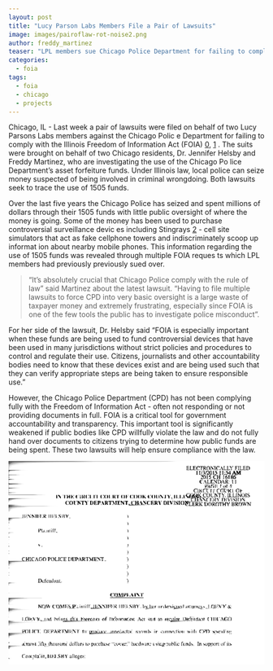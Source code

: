 ```yaml
---
layout: post 
title: "Lucy Parson Labs Members File a Pair of Lawsuits"
image: images/pairoflaw-rot-noise2.png
author: freddy_martinez
teaser: "LPL members sue Chicago Police Department for failing to comply with FOIA."
categories:
  - foia
tags:
  - foia
  - chicago
  - projects
---
```




Chicago, IL - Last week a pair of lawsuits were filed on behalf of two Lucy Parsons Labs members against the Chicago Polic
e Department for failing to comply with the Illinois Freedom of Information Act (FOIA) [0], [1] . The suits were brought on
 behalf of two Chicago residents, Dr. Jennifer Helsby and Freddy Martinez, who are investigating the use of the Chicago Po
lice Department’s asset forfeiture funds. Under Illinois law, local police can seize money suspected of being involved in 
criminal wrongdoing. Both lawsuits seek to trace the use of 1505 funds.

Over the last five years the Chicago Police has seized and spent millions of dollars through their 1505 funds with little 
public oversight of where the money is going. Some of the money has been used to purchase controversial surveillance devic
es including Stingrays [2] - cell site simulators that act as fake cellphone towers and indiscriminately scoop up informat
ion about nearby mobile phones. This information regarding the use of 1505 funds was revealed through multiple FOIA reques
ts which LPL members had previously previously sued over.


>“It’s absolutely crucial that Chicago Police comply with the rule of law” said Martinez about the latest lawsuit. “Having to file multiple lawsuits to force CPD into very basic oversight is a large waste of taxpayer money and extremely frustrating, especially since FOIA is one of the few tools the public has to investigate police misconduct”.  

For her side of the lawsuit, Dr. Helsby said “FOIA is especially important when these funds are being used to fund controversial devices that have been used in many jurisdictions without strict policies and procedures to control and regulate their use. Citizens, journalists and other accountability bodies need to know that these devices exist and are being used such that they can verify appropriate steps are being taken to ensure responsible use.”

However, the Chicago Police Department (CPD) has not been complying fully with the Freedom of Information Act - often not responding or not providing documents in full. FOIA is a critical tool for government accountability and transparency. This important tool is significantly weakened if public bodies like CPD willfully violate the law and do not fully hand over documents to citizens trying to determine how public funds are being spent. These two lawsuits will help ensure compliance with the law. 

![letters](/images/pairoflaw.png)

<!-- References -->

[0]: https://github.com/lucyparsons/1505-documents/blob/master/Lawsuits/freddy_lawsuit_CPD3.pdf

[1]: https://github.com/lucyparsons/1505-documents/blob/master/Lawsuits/jen_lawsuit_CPD2.pdf

[2]: https://github.com/lucyparsons/1505-documents/blob/master/IMSI%20Catchers%20(Checks%20unknown)/CPD_FOIAResponse15-0098.pdf


